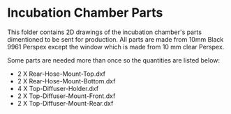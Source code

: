 # Incubation Chamber Parts

This folder contains 2D drawings of the incubation chamber's parts dimentioned to be sent for production. All parts are made from 10mm Black 9961 Perspex except the window which is made from 10 mm clear Perspex.

Some parts are needed more than once so the quantities are listed below:
* 2 X Rear-Hose-Mount-Top.dxf
* 2 X Rear-Hose-Mount-Bottom.dxf
* 4 X Top-Diffuser-Holder.dxf
* 2 X Top-Diffuser-Mount-Front.dxf
* 2 X Top-Diffuser-Mount-Rear.dxf

